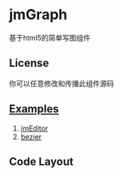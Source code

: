 jmGraph
=========

基于html5的简单写图组件

License
-------
你可以任意修改和传播此组件源码


[Examples](http://graph.jm47.com/example/index.html)
--------
1. [jmEditor](http://graph.jm47.com/example/editor.html)
2. [bezier](http://graph.jm47.com/example/bezier.html)


Code Layout
-----------

